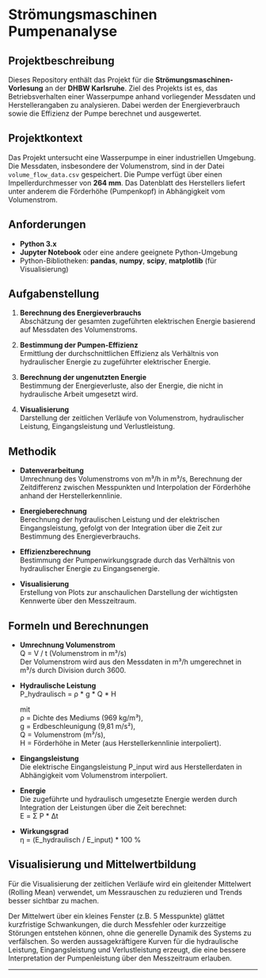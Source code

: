 # Strömungsmaschinen Pumpenanalyse

## Projektbeschreibung

Dieses Repository enthält das Projekt für die **Strömungsmaschinen-Vorlesung** an der **DHBW Karlsruhe**. Ziel des Projekts ist es, das Betriebsverhalten einer Wasserpumpe anhand vorliegender Messdaten und Herstellerangaben zu analysieren. Dabei werden der Energieverbrauch sowie die Effizienz der Pumpe berechnet und ausgewertet.

## Projektkontext

Das Projekt untersucht eine Wasserpumpe in einer industriellen Umgebung. Die Messdaten, insbesondere der Volumenstrom, sind in der Datei `volume_flow_data.csv` gespeichert. Die Pumpe verfügt über einen Impellerdurchmesser von **264 mm**. Das Datenblatt des Herstellers liefert unter anderem die Förderhöhe (Pumpenkopf) in Abhängigkeit vom Volumenstrom.

## Anforderungen

- **Python 3.x**  
- **Jupyter Notebook** oder eine andere geeignete Python-Umgebung  
- Python-Bibliotheken: **pandas**, **numpy**, **scipy**, **matplotlib** (für Visualisierung)

## Aufgabenstellung

1. **Berechnung des Energieverbrauchs**  
   Abschätzung der gesamten zugeführten elektrischen Energie basierend auf Messdaten des Volumenstroms.

2. **Bestimmung der Pumpen-Effizienz**  
   Ermittlung der durchschnittlichen Effizienz als Verhältnis von hydraulischer Energie zu zugeführter elektrischer Energie.

3. **Berechnung der ungenutzten Energie**  
   Bestimmung der Energieverluste, also der Energie, die nicht in hydraulische Arbeit umgesetzt wird.

4. **Visualisierung**  
   Darstellung der zeitlichen Verläufe von Volumenstrom, hydraulischer Leistung, Eingangsleistung und Verlustleistung.

## Methodik

- **Datenverarbeitung**  
  Umrechnung des Volumenstroms von m³/h in m³/s, Berechnung der Zeitdifferenz zwischen Messpunkten und Interpolation der Förderhöhe anhand der Herstellerkennlinie.

- **Energieberechnung**  
  Berechnung der hydraulischen Leistung und der elektrischen Eingangsleistung, gefolgt von der Integration über die Zeit zur Bestimmung des Energieverbrauchs.

- **Effizienzberechnung**  
  Bestimmung der Pumpenwirkungsgrade durch das Verhältnis von hydraulischer Energie zu Eingangsenergie.

- **Visualisierung**  
  Erstellung von Plots zur anschaulichen Darstellung der wichtigsten Kennwerte über den Messzeitraum.

 ## Formeln und Berechnungen

- **Umrechnung Volumenstrom**  
  Q = V / t  (Volumenstrom in m³/s)  
  Der Volumenstrom wird aus den Messdaten in m³/h umgerechnet in m³/s durch Division durch 3600.

- **Hydraulische Leistung**  
  P_hydraulisch = ρ * g * Q * H  
  
  mit  
  ρ = Dichte des Mediums (969 kg/m³),  
  g = Erdbeschleunigung (9,81 m/s²),  
  Q = Volumenstrom (m³/s),  
  H = Förderhöhe in Meter (aus Herstellerkennlinie interpoliert).

- **Eingangsleistung**  
  Die elektrische Eingangsleistung P_input wird aus Herstellerdaten in Abhängigkeit vom Volumenstrom interpoliert.

- **Energie**  
  Die zugeführte und hydraulisch umgesetzte Energie werden durch Integration der Leistungen über die Zeit berechnet:  
  E = Σ P * Δt

- **Wirkungsgrad**  
  η = (E_hydraulisch / E_input) * 100 %

## Visualisierung und Mittelwertbildung

Für die Visualisierung der zeitlichen Verläufe wird ein gleitender Mittelwert (Rolling Mean) verwendet, um Messrauschen zu reduzieren und Trends besser sichtbar zu machen. 

Der Mittelwert über ein kleines Fenster (z.B. 5 Messpunkte) glättet kurzfristige Schwankungen, die durch Messfehler oder kurzzeitige Störungen entstehen können, ohne die generelle Dynamik des Systems zu verfälschen. So werden aussagekräftigere Kurven für die hydraulische Leistung, Eingangsleistung und Verlustleistung erzeugt, die eine bessere Interpretation der Pumpenleistung über den Messzeitraum erlauben.

---
